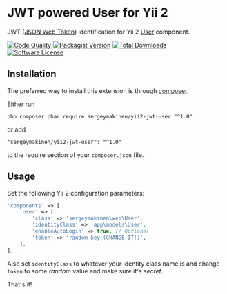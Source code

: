 # JWT powered User for Yii 2

JWT ([JSON Web Token](https://jwt.io)) identification for Yii 2 [User](http://www.yiiframework.com/doc-2.0/yii-web-user.html) component.

[![Code Quality](https://img.shields.io/scrutinizer/g/sergeymakinen/yii2-jwt-user.svg?style=flat-square)](https://scrutinizer-ci.com/g/sergeymakinen/yii2-jwt-user) [![Packagist Version](https://img.shields.io/packagist/v/sergeymakinen/yii2-jwt-user.svg?style=flat-square)](https://packagist.org/packages/sergeymakinen/yii2-jwt-user) [![Total Downloads](https://img.shields.io/packagist/dt/sergeymakinen/yii2-jwt-user.svg?style=flat-square)](https://packagist.org/packages/sergeymakinen/yii2-jwt-user) [![Software License](https://img.shields.io/badge/license-MIT-brightgreen.svg?style=flat-square)](LICENSE)

## Installation

The preferred way to install this extension is through [composer](https://getcomposer.org/download/).

Either run

```
php composer.phar require sergeymakinen/yii2-jwt-user "^1.0"
```

or add

```
"sergeymakinen/yii2-jwt-user": "^1.0"
```

to the require section of your `composer.json` file.

## Usage

Set the following Yii 2 configuration parameters:

```php
'components' => [
    'user' => [
        'class' => 'sergeymakinen\web\User',
        'identityClass' => 'app\models\User',
        'enableAutoLogin' => true, // Optional
        'token' => 'random key (CHANGE IT!)',
    ],
],
```

Also set `identityClass` to whatever your identity class name is and change `token` to some *random* value and make sure it's *secret*.

That's it!
